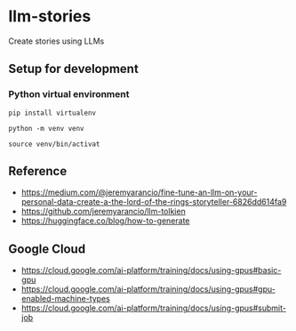 # llm-stories
Create stories using LLMs



## Setup for development

### Python virtual environment

```shell
pip install virtualenv

python -m venv venv

source venv/bin/activat
```

## Reference

* https://medium.com/@jeremyarancio/fine-tune-an-llm-on-your-personal-data-create-a-the-lord-of-the-rings-storyteller-6826dd614fa9
* https://github.com/jeremyarancio/llm-tolkien
* https://huggingface.co/blog/how-to-generate

## Google Cloud

* https://cloud.google.com/ai-platform/training/docs/using-gpus#basic-gpu
* https://cloud.google.com/ai-platform/training/docs/using-gpus#gpu-enabled-machine-types
* https://cloud.google.com/ai-platform/training/docs/using-gpus#submit-job
